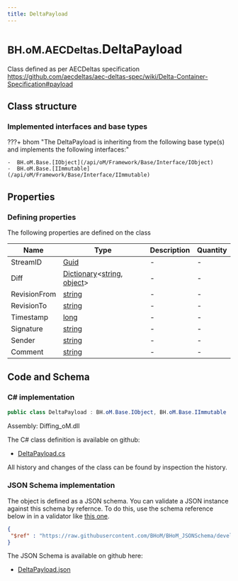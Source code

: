 ```yaml
---
title: DeltaPayload
---
```


# <small>BH.oM.AECDeltas.</small>**DeltaPayload**

Class defined as per AECDeltas specification https://github.com/aecdeltas/aec-deltas-spec/wiki/Delta-Container-Specification#payload

## Class structure

### Implemented interfaces and base types

???+ bhom "The DeltaPayload is inheriting from the following base type(s) and implements the following interfaces:"

    -  BH.oM.Base.[IObject](/api/oM/Framework/Base/Interface/IObject)
    -  BH.oM.Base.[IImmutable](/api/oM/Framework/Base/Interface/IImmutable)


## Properties



### Defining properties

The following properties are defined on the class

| Name             | Type             | Description      | Quantity         |
|------------------|------------------|------------------|------------------|
| StreamID | [Guid](https://learn.microsoft.com/en-us/dotnet/api/System.Guid?view=netstandard-2.0) | - | - |
| Diff | [Dictionary](https://learn.microsoft.com/en-us/dotnet/api/System.Collections.Generic.Dictionary-2?view=netstandard-2.0)&lt;[string](https://learn.microsoft.com/en-us/dotnet/api/System.String?view=netstandard-2.0), [object](https://learn.microsoft.com/en-us/dotnet/api/System.Object?view=netstandard-2.0)&gt; | - | - |
| RevisionFrom | [string](https://learn.microsoft.com/en-us/dotnet/api/System.String?view=netstandard-2.0) | - | - |
| RevisionTo | [string](https://learn.microsoft.com/en-us/dotnet/api/System.String?view=netstandard-2.0) | - | - |
| Timestamp | [long](https://learn.microsoft.com/en-us/dotnet/api/System.Int64?view=netstandard-2.0) | - | - |
| Signature | [string](https://learn.microsoft.com/en-us/dotnet/api/System.String?view=netstandard-2.0) | - | - |
| Sender | [string](https://learn.microsoft.com/en-us/dotnet/api/System.String?view=netstandard-2.0) | - | - |
| Comment | [string](https://learn.microsoft.com/en-us/dotnet/api/System.String?view=netstandard-2.0) | - | - |


## Code and Schema

### C# implementation

``` C# title="C#"
public class DeltaPayload : BH.oM.Base.IObject, BH.oM.Base.IImmutable
```

Assembly: Diffing_oM.dll

The C# class definition is available on github:

- [DeltaPayload.cs](https://github.com/BHoM/BHoM/blob/develop/Diffing_oM/AECDeltas\DeltaPayload.cs)

All history and changes of the class can be found by inspection the history.
### JSON Schema implementation

The object is defined as a JSON schema. You can validate a JSON instance against this schema by refernce. To do this, use the schema reference below in in a validator like [this one](https://www.jsonschemavalidator.net/).

``` json title="JSON Schema"
{
 "$ref" : "https://raw.githubusercontent.com/BHoM/BHoM_JSONSchema/develop/Diffing_oM/DeltaPayload.json"
}
```

The JSON Schema is available on github here:

- [DeltaPayload.json](https://github.com/BHoM/BHoM_JSONSchema/blob/develop/Diffing_oM/DeltaPayload.json)
